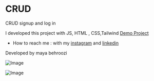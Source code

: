 # CRUD
CRUD signup and log in

I developed this project with JS, HTML , CSS,Tailwind
[Demo Project](https://mayabehroozi.github.io/CRUD/)
- How to reach me : with my [instagram](https://www.instagram.com/maya_behroozi) and 
[linkedin](https://www.linkedin.com/in/maya-behroozi-5b27a425b/) 

 Developed by maya behroozi

![Image](https://github.com/user-attachments/assets/14c5f048-3166-4347-825e-7ad9dba62677)

![Image](https://github.com/user-attachments/assets/7eee600a-abf1-4ee4-9f06-84099290ddc8)


